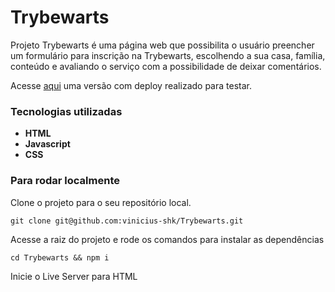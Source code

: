 # Trybewarts

Projeto Trybewarts é uma página web que possibilita o usuário preencher um formulário para inscrição na Trybewarts, escolhendo a sua casa, família, conteúdo e avaliando o serviço com a possibilidade de deixar comentários.  

Acesse [aqui](https://trybewarts-vinicius-shk.vercel.app/) uma versão com deploy realizado para testar.

### Tecnologias utilizadas

- **HTML**
- **Javascript**
- **CSS**

### Para rodar localmente

Clone o projeto para o seu repositório local.

```
git clone git@github.com:vinicius-shk/Trybewarts.git

```

Acesse a raiz do projeto e rode os comandos para instalar as dependências

```
cd Trybewarts && npm i

```

Inicie o Live Server para HTML
